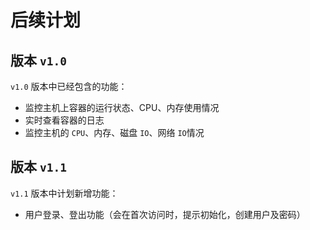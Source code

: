 # 后续计划

## 版本 `v1.0`

`v1.0` 版本中已经包含的功能：

- 监控主机上容器的运行状态、CPU、内存使用情况
- 实时查看容器的日志
- 监控主机的 `CPU`、内存、磁盘 `IO`、网络 `IO`情况

## 版本 `v1.1`

`v1.1` 版本中计划新增功能：

- 用户登录、登出功能（会在首次访问时，提示初始化，创建用户及密码）

